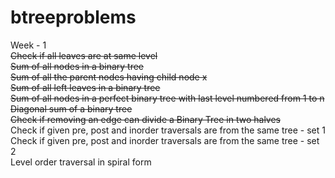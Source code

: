 # btreeproblems <br />
Week - 1 <br />
 ~~Check if all leaves are at same level~~ <br />
 ~~Sum of all nodes in a binary tree~~ <br />
 ~~Sum of all the parent nodes having child node x~~ <br/>
  ~~Sum of all left leaves in a binary tree~~ <br />
  ~~Sum of all nodes in a perfect binary tree with last level numbered from 1 to n~~ <br />
    ~~Diagonal sum of a binary tree~~ <br />
    ~~Check if removing an edge can divide a Binary Tree in two halves~~ <br />
  Check if given pre, post and inorder traversals are from the same tree - set 1 <br />
  Check if given pre, post and inorder traversals are from the same tree - set 2 <br />
Level order traversal in spiral form <br />
